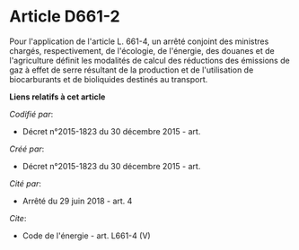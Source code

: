 # Article D661-2

Pour l'application de l'article L. 661-4, un arrêté conjoint des ministres chargés, respectivement, de l'écologie, de
l'énergie, des douanes et de l'agriculture définit les modalités de calcul des réductions des émissions de gaz à effet de
serre résultant de la production et de l'utilisation de biocarburants et de bioliquides destinés au transport.

**Liens relatifs à cet article**

_Codifié par_:

  - Décret n°2015-1823 du 30 décembre 2015 - art.

_Créé par_:

  - Décret n°2015-1823 du 30 décembre 2015 - art.

_Cité par_:

  - Arrêté du 29 juin 2018 - art. 4

_Cite_:

  - Code de l'énergie - art. L661-4 (V)
